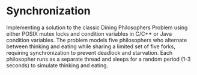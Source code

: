 # Synchronization
 Implementing a solution to the classic Dining Philosophers Problem using either POSIX mutex locks and condition variables in C/C++ or Java condition variables. The problem models five philosophers who alternate between thinking and eating while sharing a limited set of five forks, requiring synchronization to prevent deadlock and starvation. Each philosopher runs as a separate thread and sleeps for a random period (1-3 seconds) to simulate thinking and eating.
